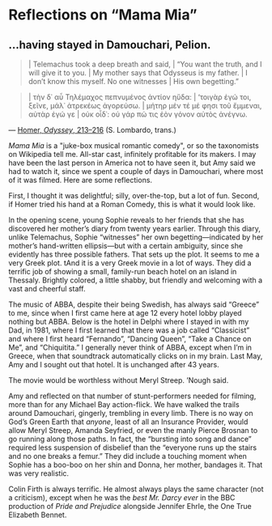 
# Reflections on “Mama Mia”

## …having stayed in Damouchari, Pelion.

>| Telemachus took a deep breath and said, 
>| “You want the truth, and I will give it to you.
>| My mother says that Odysseus is my father.
>| I don’t know this myself. No one witnesses
>| His own begetting.”

>| τὴν δ᾽ αὖ Τηλέμαχος πεπνυμένος ἀντίον ηὔδα:
>| ‘τοιγὰρ ἐγώ τοι, ξεῖνε, μάλ᾽ ἀτρεκέως ἀγορεύσω.
>| μήτηρ μέν τέ μέ φησι τοῦ ἔμμεναι, αὐτὰρ ἐγώ γε
>| οὐκ οἶδ᾽: οὐ γάρ πώ τις ἑὸν γόνον αὐτὸς ἀνέγνω.

— [Homer, *Odyssey*, 213–216](https://scaife.perseus.org/reader/urn:cts:greekLit:tlg0012.tlg002.perseus-grc2:1.213-1.216?right=perseus-eng3) (S. Lombardo, trans.)

*Mama Mia* is a "juke-box musical romantic comedy", or so the taxonomists on Wikipedia tell me. All-star cast, infinitely profitable for its makers. I may have been the last person in America not to have seen it, but Amy said we had to watch it, since we spent a couple of days in Damouchari, where most of it was filmed. Here are some reflections.

First, I thought it was delightful; silly, over-the-top, but a lot of fun. Second, if Homer tried his hand at a Roman Comedy, this is what it would look like.

In the opening scene, young Sophie reveals to her friends that she has discovered her mother’s diary from twenty years earlier. Through this diary, unlike Telemachus, Sophie “witnesses” her own begetting—indicated by her mother’s hand-written ellipsis—but with a certain ambiguity, since she evidently has three possible fathers. That sets up the plot. It seems to me a very Greek plot.
tAnd it is a very Greek movie in a lot of ways. They did a terrific job of showing a small, family-run beach hotel on an island in Thessaly. Brightly colored, a little shabby, but friendly and welcoming with a vast and cheerful staff.

The music of ABBA, despite their being Swedish, has always said “Greece” to me, since when I first came here at age 12 every hotel lobby played nothing but ABBA. Below is the hotel in Delphi where I stayed in with my Dad, in 1981, where I first learned that there was a job called “Classicist” and where I first heard “Fernando”, “Dancing Queen”, “Take a Chance on Me”, and “Chiquitita.” I generally never think of ABBA, except when I’m in Greece, when that soundtrack automatically clicks on in my brain. Last May, Amy and I sought out that hotel. It is unchanged after 43 years.

The movie would be worthless without Meryl Streep. ’Nough said.

Amy and reflected on that number of stunt-performers needed for filming, more than for any Michael Bay action-flick. We have walked the trails around Damouchari, gingerly, trembling in every limb. There is no way on God’s Green Earth that *anyone*, least of all an Insurance Provider, would allow Meryl Streep, Amanda Seyfried, or even the manly Pierce Brosnan to go running along those paths. In fact, the “bursting into song and dance” required less suspension of disbelief than the “everyone runs up the stairs and no one breaks a femur.” They did include a touching moment when Sophie has a boo-boo on her shin and Donna, her mother, bandages it. That was very realistic.

Colin Firth is always terrific. He almost always plays the same character (not a criticism), except when he was the *best Mr. Darcy ever* in the BBC production of *Pride and Prejudice* alongside Jennifer Ehrle, the One True Elizabeth Bennet.

